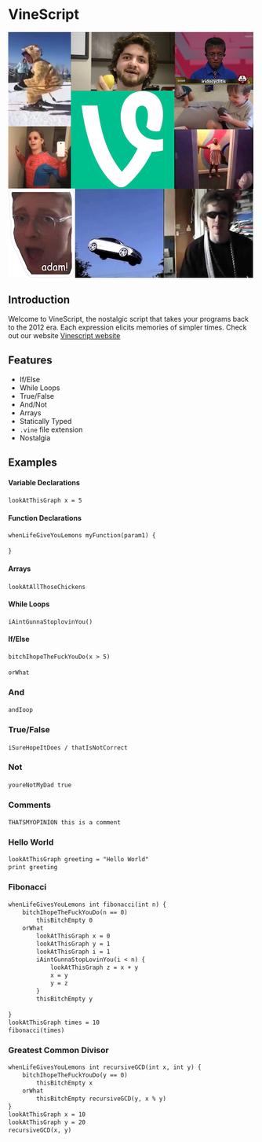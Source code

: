 # VineScript

![Logo](https://github.com/brandonholmes/vinescript/blob/master/docs/Logo.png)

## Introduction

Welcome to VineScript, the nostalgic script that takes your programs back to the 2012 era. Each expression elicits memories of simpler times. Check out our website [Vinescript website](https://brandonholmes.github.io/vinescript/)

## Features

- If/Else
- While Loops
- True/False
- And/Not
- Arrays
- Statically Typed
- `.vine` file extension
- Nostalgia

## Examples

#### Variable Declarations

`lookAtThisGraph x = 5`

#### Function Declarations

```
whenLifeGiveYouLemons myFunction(param1) {

}
```

#### Arrays

`lookAtAllThoseChickens`

#### While Loops

```
iAintGunnaStoplovinYou()
```

#### If/Else

```
bitchIhopeTheFuckYouDo(x > 5)

orWhat
```

### And

`andIoop`

### True/False

`iSureHopeItDoes / thatIsNotCorrect`

### Not

`youreNotMyDad true`

### Comments

`THATSMYOPINION this is a comment`

### Hello World

```
lookAtThisGraph greeting = "Hello World"
print greeting
```

### Fibonacci

```
whenLifeGivesYouLemons int fibonacci(int n) {
    bitchIhopeTheFuckYouDo(n == 0)
        thisBitchEmpty 0
    orWhat
        lookAtThisGraph x = 0
        lookAtThisGraph y = 1
        lookAtThisGraph i = 1
        iAintGunnaStopLovinYou(i < n) {
            lookAtThisGraph z = x + y
            x = y
            y = z
        }
        thisBitchEmpty y

}
lookAtThisGraph times = 10
fibonacci(times)
```

### Greatest Common Divisor

```
whenLifeGivesYouLemons int recursiveGCD(int x, int y) {
    bitchIhopeTheFuckYouDo(y == 0)
        thisBitchEmpty x
    orWhat
        thisBitchEmpty recursiveGCD(y, x % y)
}
lookAtThisGraph x = 10
lookAtThisGraph y = 20
recursiveGCD(x, y)
```
